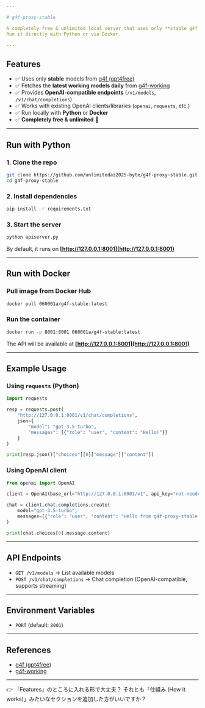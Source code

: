 ```yaml
---

# g4f-proxy-stable

A completely free & unlimited local server that uses only **stable g4f models** and provides an **OpenAI-compatible API**.
Run it directly with Python or via Docker.

---
```


## Features

* ✅ Uses only **stable** models from [g4f (gpt4free)](https://github.com/xtekky/gpt4free)
* ✅ Fetches the **latest working models daily** from [g4f-working](https://raw.githubusercontent.com/maruf009sultan/g4f-working/refs/heads/main/working/working_results.txt)
* ✅ Provides **OpenAI-compatible endpoints** (`/v1/models`, `/v1/chat/completions`)
* ✅ Works with existing OpenAI clients/libraries (`openai`, `requests`, etc.)
* ✅ Run locally with **Python** or **Docker**
* ✅ **Completely free & unlimited** 🚀

---

## Run with Python

### 1. Clone the repo

```bash
git clone https://github.com/unlimitedai2025-byte/g4f-proxy-stable.git
cd g4f-proxy-stable
```

### 2. Install dependencies

```bash
pip install -r requirements.txt
```

### 3. Start the server

```bash
python apiserver.py
```

By default, it runs on **[http://127.0.0.1:8001](http://127.0.0.1:8001)**

---

## Run with Docker

### Pull image from Docker Hub

```bash
docker pull 060001a/g4f-stable:latest
```

### Run the container

```bash
docker run -p 8001:8001 060001a/g4f-stable:latest
```

The API will be available at **[http://127.0.0.1:8001](http://127.0.0.1:8001)**

---

## Example Usage

### Using `requests` (Python)

```python
import requests

resp = requests.post(
    "http://127.0.0.1:8001/v1/chat/completions",
    json={
        "model": "gpt-3.5-turbo",
        "messages": [{"role": "user", "content": "Hello!"}]
    }
)

print(resp.json()["choices"][0]["message"]["content"])
```

### Using OpenAI client

```python
from openai import OpenAI

client = OpenAI(base_url="http://127.0.0.1:8001/v1", api_key="not-needed")

chat = client.chat.completions.create(
    model="gpt-3.5-turbo",
    messages=[{"role": "user", "content": "Hello from g4f-proxy-stable!"}]
)

print(chat.choices[0].message.content)
```

---

## API Endpoints

* `GET /v1/models` → List available models
* `POST /v1/chat/completions` → Chat completion (OpenAI-compatible, supports streaming)

---

## Environment Variables

* `PORT` (default: `8001`)

---

## References

* [g4f (gpt4free)](https://github.com/xtekky/gpt4free)
* [g4f-working](https://github.com/maruf009sultan/g4f-working)

---

👉 「Features」のところに入れる形で大丈夫？ それとも「仕組み (How it works)」みたいなセクションを追加した方がいいですか？
